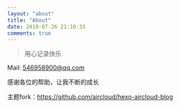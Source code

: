 ```yaml
---
layout: "about"
title: "About"
date: 2018-07-26 21:10:33
comments: true
---
```



>用心记录快乐

Mail: 546958900@qq.com


感谢各位的帮助，让我不断的成长


主题fork：https://github.com/aircloud/hexo-aircloud-blog

